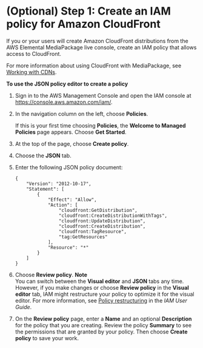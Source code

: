 # \(Optional\) Step 1: Create an IAM policy for Amazon CloudFront<a name="setting-up-create-non-admin-iam-cf"></a>

If you or your users will create Amazon CloudFront distributions from the AWS Elemental MediaPackage live console, create an IAM policy that allows access to CloudFront\.

For more information about using CloudFront with MediaPackage, see [Working with CDNs](cdns.md)\.

**To use the JSON policy editor to create a policy**

1. Sign in to the AWS Management Console and open the IAM console at [https://console\.aws\.amazon\.com/iam/](https://console.aws.amazon.com/iam/)\.

1. In the navigation column on the left, choose **Policies**\. 

   If this is your first time choosing **Policies**, the **Welcome to Managed Policies** page appears\. Choose **Get Started**\.

1. At the top of the page, choose **Create policy**\.

1. Choose the **JSON** tab\.

1. Enter the following JSON policy document:

   ```
   {
       "Version": "2012-10-17",
       "Statement": [
           {
               "Effect": "Allow",
               "Action": [
                   "cloudfront:GetDistribution",
                   "cloudfront:CreateDistributionWithTags",
                   "cloudfront:UpdateDistribution",
                   "cloudfront:CreateDistribution",
                   "cloudfront:TagResource",
                   "tag:GetResources"
               ],
               "Resource": "*"
           }
       ]
   }
   ```

1. Choose **Review policy**\.
**Note**  
You can switch between the **Visual editor** and **JSON** tabs any time\. However, if you make changes or choose **Review policy** in the **Visual editor** tab, IAM might restructure your policy to optimize it for the visual editor\. For more information, see [Policy restructuring](https://docs.aws.amazon.com/IAM/latest/UserGuide/troubleshoot_policies.html#troubleshoot_viseditor-restructure) in the *IAM User Guide*\.

1. On the **Review policy** page, enter a **Name** and an optional **Description** for the policy that you are creating\. Review the policy **Summary** to see the permissions that are granted by your policy\. Then choose **Create policy** to save your work\.